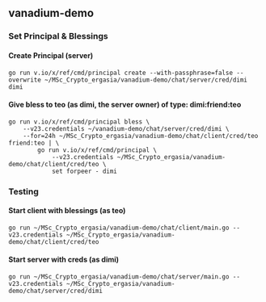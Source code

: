 ## vanadium-demo

### Set Principal & Blessings

#### Create Principal (server)

```
go run v.io/x/ref/cmd/principal create --with-passphrase=false --overwrite ~/MSc_Crypto_ergasia/vanadium-demo/chat/server/cred/dimi dimi
```

#### Give bless to teo (as dimi, the server owner) of type: dimi:friend:teo

```
go run v.io/x/ref/cmd/principal bless \
    --v23.credentials ~/vanadium-demo/chat/server/cred/dimi \
    --for=24h ~/MSc_Crypto_ergasia/vanadium-demo/chat/client/cred/teo friend:teo | \
        go run v.io/x/ref/cmd/principal \
            --v23.credentials ~/MSc_Crypto_ergasia/vanadium-demo/chat/client/cred/teo \
            set forpeer - dimi
```

### Testing

#### Start client with blessings (as teo)

```
go run ~/MSc_Crypto_ergasia/vanadium-demo/chat/client/main.go --v23.credentials ~/MSc_Crypto_ergasia/vanadium-demo/chat/client/cred/teo
```

#### Start server with creds (as dimi)

```
go run ~/MSc_Crypto_ergasia/vanadium-demo/chat/server/main.go --v23.credentials ~/MSc_Crypto_ergasia/vanadium-demo/chat/server/cred/dimi
```
